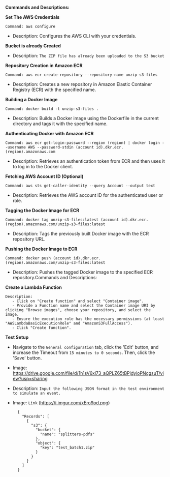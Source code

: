 **Commands and Descriptions:**

**Set The AWS Credentials**

    Command: aws configure

- Description: Configures the AWS CLI with your credentials.

**Bucket is already Created**
- Description: `The ZIP file has already been uploaded to the S3 bucket`

**Repository Creation in Amazon ECR**

    Command: aws ecr create-repository --repository-name unzip-s3-files
- Description: Creates a new repository in Amazon Elastic Container Registry (ECR) with the specified name.

**Building a Docker Image**

    Command: docker build -t unzip-s3-files .
- Description: Builds a Docker image using the Dockerfile in the current directory and tags it with the specified name.

**Authenticating Docker with Amazon ECR**

    Command: aws ecr get-login-password --region (region) | docker login --username AWS --password-stdin (account id).dkr.ecr.(region).amazonaws.com
- Description: Retrieves an authentication token from ECR and then uses it to log in to the Docker client.

**Fetching AWS Account ID (Optional)**

    Command: aws sts get-caller-identity --query Account --output text
- Description: Retrieves the AWS account ID for the authenticated user or role.

**Tagging the Docker Image for ECR**

    Command: docker tag unzip-s3-files:latest (account id).dkr.ecr.(region).amazonaws.com/unzip-s3-files:latest
- Description: Tags the previously built Docker image with the ECR repository URL.

**Pushing the Docker Image to ECR**

    Command: docker push (account id).dkr.ecr.(region).amazonaws.com/unzip-s3-files:latest
- Description: Pushes the tagged Docker image to the specified ECR repository.Commands and Descriptions:

**Create a Lambda Function**

    Description: 
       - Click on "Create function" and select "Container image".
       - Provide a Function name and select the Container image URI by clicking "Browse images", choose your repository, and select the image.
       - Ensure the execution role has the necessary permissions (at least "AWSLambdaBasicExecutionRole" and "AmazonS3FullAccess").
       - Click "Create function".

**Test Setup**
- Navigate to the `General configuration` tab, click the 'Edit' button, and increase the Timeout from `15 minutes to 0 seconds`. Then, click the 'Save' button.
- Image: https://drive.google.com/file/d/1h1sV6xl73_aQPLZ65tBPjdyioPNcgsuT/view?usp=sharing
- Description: `Input the following JSON format in the test environment to simulate an event.`
- Image: `Link` (https://i.imgur.com/xEro9od.png)
        
        {
          "Records": [
            {
              "s3": {
                "bucket": {
                  "name": "splitters-pdfs"
                },
                "object": {
                  "key": "test_batch1.zip"
                }
              }
            }
          ]
        }

